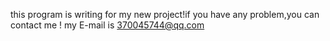 this program is writing for my new project!if you have any problem,you can contact me ! my E-mail is 370045744@qq.com
